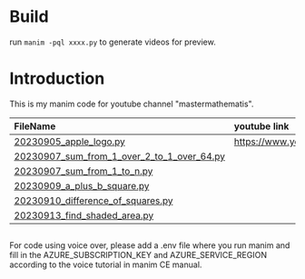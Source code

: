 # Build
run `manim -pql xxxx.py` to generate videos for preview.
# Introduction
This is my manim code for youtube channel "mastermathematis".

 FileName                                                                                                                                          | youtube link                               
|:--------------------------------------------------------------------------------------------------------------------------------------------------|:-------------------------------------------|
| [20230905_apple_logo.py](shorts%2F20230905_apple_logo.py)                                                                                         | https://www.youtube.com/shorts/_JcG53_koAc 
| [20230907_sum_from_1_over_2_to_1_over_64.py](shorts%2F20230907_sum_from_1_over_2_to_1_over_64.py) | |
|[20230907_sum_from_1_to_n.py](shorts%2F20230907_sum_from_1_to_n.py)||
|[20230909_a_plus_b_square.py](shorts%2F20230909_a_plus_b_square.py)||
|[20230910_difference_of_squares.py](shorts%2F20230910_difference_of_squares.py)||
|[20230913_find_shaded_area.py](shorts%2F20230913_find_shaded_area.py)||
## 
For code using voice over, please add a .env file where you run manim and fill in the AZURE_SUBSCRIPTION_KEY and AZURE_SERVICE_REGION according to the voice tutorial in manim CE manual.